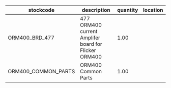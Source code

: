 |stockcode|description|quantity|location|
|---------|-----------|--------|--------|
|ORM400_BRD_477|477 ORM400 current Amplifer board for Flicker ORM400|1.00||
|ORM400_COMMON_PARTS|ORM400 Common Parts|1.00||
